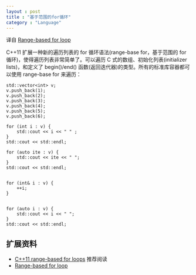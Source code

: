 ```yaml
---
layout : post
title : "基于范围的for循环"
category : "Language"
---
```


译自 [Range-based for loop](https://en.wikipedia.org/wiki/C%2B%2B11#Range-based_for_loop)


C++11 扩展一种新的遍历列表的 for 循环语法(range-base for，基于范围的 for 循环)，使得遍历列表非常简单了。可以遍历 C 式的数组、初始化列表(initializer lists)，和定义了 begin()/end() 函数(返回迭代器)的类型。所有的标准库容器都可以使用 range-base for 来遍历：

    std::vector<int> v;
    v.push_back(1);
    v.push_back(2);
    v.push_back(3);
    v.push_back(4);
    v.push_back(5);
    v.push_back(6);

    for (int i : v) {
        std::cout << i << " " ;
    }
    std::cout << std::endl;

    for (auto ite : v) {
        std::cout << ite << " ";
    }
    std::cout << std::endl;

    
    for (int& i : v) {
        ++i;
    }


    for (auto i : v) {
        std::cout << i << " ";
    }
    std::cout << std::endl;


## 扩展资料 ##
+ [C++11 range-based for loops](http://www.cprogramming.com/c++11/c++11-ranged-for-loop.html) 推荐阅读
+ [Range-based for loop](https://en.wikipedia.org/wiki/C%2B%2B11#Range-based_for_loop)

